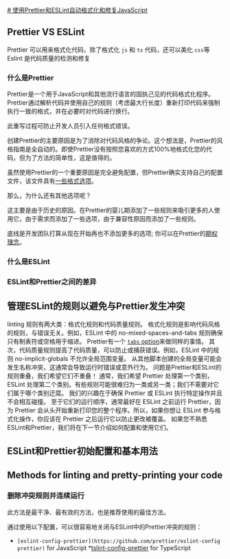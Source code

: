 
[# 使用Prettier和ESLint自动格式化和修复JavaScript](https://blog.logrocket.com/using-prettier-eslint-automate-formatting-fixing-javascript/)

## Prettier VS ESLint

Prettier 可以用来格式化代码，除了格式化 `js` 和 `ts` 代码，还可以美化 `css`等
Eslint 是代码质量的检测和修复

### 什么是Prettier

Prettier是一个用于JavaScript和其他流行语言的固执己见的代码格式化程序。Prettier通过解析代码并使用自己的规则（考虑最大行长度）重新打印代码来强制执行一致的格式，并在必要时对代码进行换行。

此重写过程可防止开发人员引入任何格式错误。

创建Prettier的主要原因是为了消除对代码风格的争论。这个想法是，Prettier的风格指南是全自动的。即使Prettier没有按照您喜欢的方式100%地格式化您的代码，但为了方法的简单性，这是值得的。

虽然使用Prettier的一个重要原因是完全避免配置，但Prettier确实支持自己的配置文件，该文件具有[一些格式选项](https://prettier.io/docs/en/options.html)。

那么，为什么还有其他选项呢？

这主要是由于历史的原因。在Prettier的婴儿期添加了一些规则来吸引更多的人使用它，由于需求而添加了一些选项，由于兼容性原因而添加了一些规则。

底线是开发团队打算从现在开始再也不添加更多的选项; 你可以在Prettier的[期权理念](https://prettier.io/docs/en/option-philosophy.html)。

### 什么是ESLint


### ESLint和Prettier之间的差异


## 管理ESLint的规则以避免与Prettier发生冲突

linting 规则有两大类：格式化规则和代码质量规则。
格式化规则是影响代码风格的规则，与错误无关。例如，ESLint 中的 no-mixed-spaces-and-tabs 规则确保只有制表符或空格用于缩进。
Prettier有一个 [`tabs` option](https://prettier.io/docs/en/options.html#tabs)来做同样的事情。
其次，代码质量规则提高了代码质量，可以防止或捕获错误。例如，ESLint 中的规则 no-implicit-globals 不允许全局范围变量。
从其他脚本创建的全局变量可能会发生名称冲突，这通常会导致运行时错误或意外行为。
问题是Prettier和ESLint的规则重叠，我们希望它们不重叠！
通常，我们希望 Prettier 处理第一个类别，ESLint 处理第二个类别。有些规则可能很难归为一类或另一类；我们不需要对它们属于哪个类别迂腐。
我们的兴趣在于确保 Prettier 或 ESLint 执行特定操作并且不会相互碰撞。
至于它们的运行顺序，通常最好在 ESLint 之前运行 Prettier，因为 Prettier 会从头开始重新打印您的整个程序。所以，如果你想让 ESLint 参与格式化操作，你应该在 Prettier 之后运行它以防止更改被覆盖。
如果您不熟悉ESLint和Prettier，我们将在下一节介绍如何配置和使用它们。

## ESLint和Prettier初始配置和基本用法


## Methods for linting and pretty-printing your code

### 删除冲突规则并连续运行

此方法是最干净、最有效的方法，也是推荐使用的最佳方法。

通过使用以下配置，可以很容易地关闭与ESLint中的Prettier冲突的规则：
* `[eslint-config-prettier](https://github.com/prettier/eslint-config prettier)` for JavaScript
*[tslint-config-prettier](https://github.com/alexjoverm/tslint-config-prettier) for TypeScript

